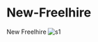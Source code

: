 # New-Freelhire
New Freelhire
![s1](https://github.com/Akshay269/New-Freelhire/assets/82256443/a81ae3f7-7354-4470-86d8-bc1313c3bf07)
